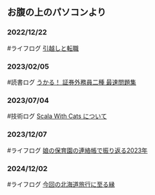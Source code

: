 ## お腹の上のパソコンより

### 2022/12/22
#ライフログ [引越しと転職](2022/summary)

### 2023/02/05
#読書ログ [うかる！ 証券外務員二種 最速問題集](2023/securities-sales-representative)

### 2023/07/04
#技術ログ [Scala With Cats について](2023/scala-with-cats)

### 2023/12/07
#ライフログ [娘の保育園の連絡帳で振り返る2023年](2023/impressive_memories)

### 2024/12/02
#ライフログ [今回の北海道旅行に至る縁](2024/hokkaido)
